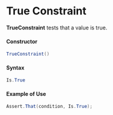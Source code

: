 # True Constraint


**TrueConstraint** tests that a value is true.

#### Constructor

```csharp
TrueConstraint()
```

#### Syntax

```csharp
Is.True
```

#### Example of Use

```csharp
Assert.That(condition, Is.True);
```

